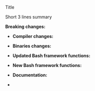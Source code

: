 Title

Short 3 lines summary

**Breaking changes:**

- **Compiler changes:**

- **Binaries changes:**

- **Updated Bash framework functions:**

- **New Bash framework functions:**

- **Documentation:**

-
